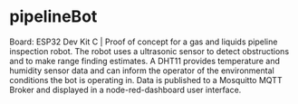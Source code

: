# pipelineBot
Board: ESP32 Dev Kit C |  Proof of concept for a gas and liquids pipeline inspection robot.  The robot uses a ultrasonic sensor to detect obstructions and to make range finding estimates.  A DHT11 provides temperature and humidity sensor data and can inform the operator of the environmental conditions the bot is operating in.  Data is published to a Mosquitto MQTT Broker and displayed in a node-red-dashboard user interface.
